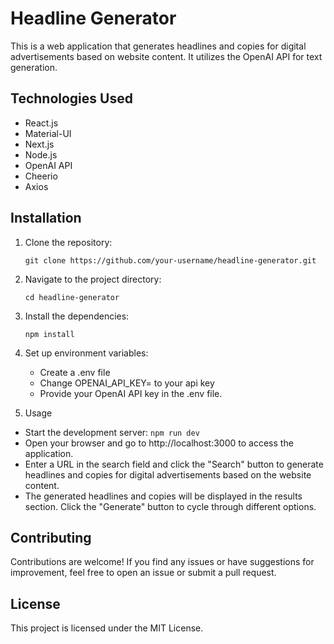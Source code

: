# Headline Generator

This is a web application that generates headlines and copies for digital advertisements based on website content. It utilizes the OpenAI API for text generation.

## Technologies Used

- React.js
- Material-UI
- Next.js
- Node.js
- OpenAI API
- Cheerio
- Axios

## Installation

1. Clone the repository:

   `git clone https://github.com/your-username/headline-generator.git`

2. Navigate to the project directory:
   
    `cd headline-generator`
  
4. Install the dependencies:

     `npm install`
   
6. Set up environment variables:
    - Create a .env file
    - Change OPENAI_API_KEY= to your api key
    - Provide your OpenAI API key in the .env file.

      
8. Usage
- Start the development server: `npm run dev`
- Open your browser and go to http://localhost:3000 to access the application.
- Enter a URL in the search field and click the "Search" button to generate headlines and copies for digital advertisements based on the website content.
- The generated headlines and copies will be displayed in the results section. Click the "Generate" button to cycle through different options.

## Contributing
Contributions are welcome! If you find any issues or have suggestions for improvement, feel free to open an issue or submit a pull request.

## License
This project is licensed under the MIT License.

